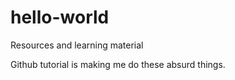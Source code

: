 # hello-world
Resources and learning material

Github tutorial is making me do these absurd things.

